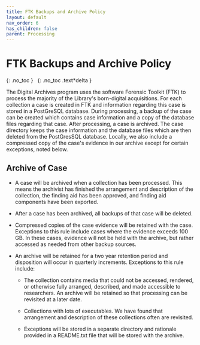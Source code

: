 ```yaml
---
title: FTK Backups and Archive Policy
layout: default
nav_order: 6
has_children: false
parent: Processing
---
```


# FTK Backups and Archive Policy
{: .no_toc }
&nbsp;
{: .no_toc .text*delta }

The Digital Archives program uses the software Forensic Toolkit (FTK) to
process the majority of the Library's born-digital acquisitions. For
each collection a case is created in FTK and information regarding this
case is stored in a PostGreSQL database. During processing, a backup of
the case can be created which contains case information and a copy of
the database files regarding that case. After processing, a case is
archived. The case directory keeps the case information and the database files which
are then deleted from the PostGresSQL database. Locally, we also include
a compressed copy of the case's evidence in our archive except for
certain exceptions, noted below.

## Archive of Case

*   A case will be archived when a collection has been processed. This
     means the archivist has finished the arrangement and description
     of the collection, the finding aid has been approved, and finding aid
     components have been exported.

*   After a case has been archived, all backups of that case will be
     deleted.

*   Compressed copies of the case evidence will be retained with the
     case. Exceptions to this rule include cases where the evidence
     exceeds 100 GB. In these cases, evidence will not be held with the
     archive, but rather accessed as needed from other backup sources.

*   An archive will be retained for a two year retention period and
     disposition will occur in quarterly increments. Exceptions to this
     rule include:

    *   The collection contains media that could not be accessed,
         rendered, or otherwise fully arranged, described, and made
         accessible to researchers. An archive will be retained so that
         processing can be revisited at a later date.

    *  Collections with lots of executables. We have found
         that arrangement and description of these collections often
         are revisited.

    *   Exceptions will be stored in a separate directory and
         rationale provided in a README.txt file that will be stored
         with the archive.

